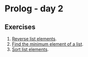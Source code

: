 # Prolog - day 2

## Exercises
1. [Reverse list elements](./reverse.pl).
2. [Find the minimum element of a list](./).
3. [Sort list elements](./).